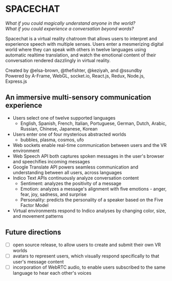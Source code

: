 # SPACECHAT

_What if you could magically understand anyone in the world?  
What if you could experience a conversation beyond words?_

Spacechat is a virtual reality chatroom that allows users to interpret and experience speech with multiple senses. Users enter a mesmerizing digital world where they can speak with others in twelve languages using automatic realtime translation, and watch the emotional content of their conversation rendered dazzlingly in virtual reality. 

Created by @elsa-brown, @thefishter, @keziyah, and @ssundby  
Powered by A-Frame, WebGL, socket.io, React.js, Redux, Node.js, Express.js  


## An immersive multi-sensory communication experience
- Users select one of twelve supported languages
  - English, Spanish, French, Italian, Portuguese, German, Dutch, Arabic, Russian, Chinese, Japanese, Korean
- Users enter one of four mysterious abstracted worlds
  - bubbles, plasma, cosmos, ufo
- Web sockets enable real-time communication between users and the VR environment
- Web Speech API both captures spoken messages in the user's browser and speechifies incoming messages
- Google Translate API powers seamless communication and understanding between all users, across languages
- Indico Text APIs continuously analyze conversation content
  - Sentiment: analyzes the positivity of a message
  - Emotion: analyzes a message's alignment with five emotions - anger, fear, joy, sadness, and surprise
  - Personality: predicts the personality of a speaker based on the Five Factor Model
- Virtual environments respond to Indico analyses by changing color, size, and movement patterns

## Future directions
- [ ] open source release, to allow users to create and submit their own VR worlds
- [ ] avatars to represent users, which visually respond specifically to that user's message content
- [ ] incorporation of WebRTC audio, to enable users subscribed to the same language to hear each other's voices
